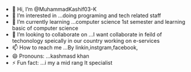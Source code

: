- 👋 Hi, I’m @MuhammadKashif03-K
- 👀 I’m interested in ...doing programing and tech related staff
- 🌱 I’m currently learning ...computer science 1st semester and learning basic of computer science
- 💞️ I’m looking to collaborate on ...I want collaborate in feild of techonology speically in our country working on e-services 
- 📫 How to reach me ...By linkin,instgram,facebook,
- 😄 Pronouns: ...kashmasd khan
- ⚡ Fun fact: ...i my a mid rang It specialist

<!---
MuhammadKashif03-K/MuhammadKashif03-K is a ✨ special ✨ repository because its `README.md` (this file) appears on your GitHub profile.
You can click the Preview link to take a look at your changes.
--->
